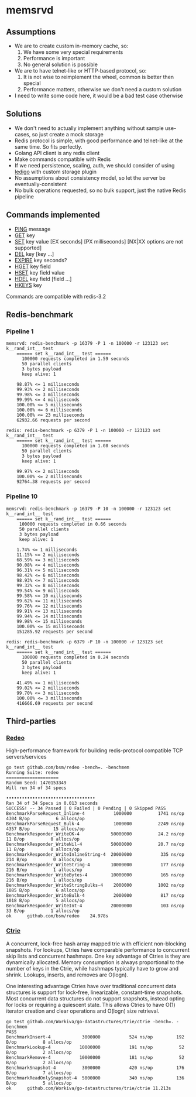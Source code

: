 # memsrvd

## Assumptions
* We are to create custom in-memory cache, so:
  1. We have some very special requirements
  2. Performance is important
  3. No general solution is possible
* We are to have telnet-like or HTTP-based protocol, so:
  1. It is not wise to reimplement the wheel, common is better then special
  2. Performance matters, otherwise we don't need a custom solution
* I need to write some code here, it would be a bad test case otherwise
  
## Solutions
* We don't need to actually implement anything without sample use-cases, so just create a mock storage
* Redis protocol is simple, with good performance and telnet-like at the same time. So fits perfectly.
* Golang API client is any redis client
* Make commands compatible with Redis
* If we need persistence, scaling, auth, we should consider of using [ledigo](https://github.com/siddontang/ledisdb) with custom storage plugin
* No assumptions about consistency model, so let the server be eventually-consistent
* No bulk operations requested, so no bulk support, just the native Redis pipeline

## Commands implemented
* [PING](http://redis.io/commands/ping) message
* [GET](http://redis.io/commands/get) key
* [SET](http://redis.io/commands/set) key value [EX seconds] [PX milliseconds]
  [NX|XX options are not supported]
* [DEL](http://redis.io/commands/del) key [key ...]
* [EXPIRE](http://redis.io/commands/expire) key seconds?
* [HGET](http://redis.io/commands/hget) key field
* [HSET](http://redis.io/commands/hset) key field value
* [HDEL](http://redis.io/commands/hdel) key field [field ...]
* [HKEYS](http://redis.io/commands/hkeys) key

Commands are compatible with redis-3.2

## Redis-benchmark

### Pipeline 1
```
memsrvd: redis-benchmark -p 16379 -P 1 -n 100000 -r 123123 set k__rand_int__ test
    ====== set k__rand_int__ test ======
      100000 requests completed in 1.59 seconds
      50 parallel clients
      3 bytes payload
      keep alive: 1
    
    98.87% <= 1 milliseconds
    99.93% <= 2 milliseconds
    99.98% <= 3 milliseconds
    99.99% <= 4 milliseconds
    100.00% <= 5 milliseconds
    100.00% <= 6 milliseconds
    100.00% <= 23 milliseconds
    62932.66 requests per second

redis: redis-benchmark -p 6379 -P 1 -n 100000 -r 123123 set k__rand_int__ test
    ====== set k__rand_int__ test ======
      100000 requests completed in 1.08 seconds
      50 parallel clients
      3 bytes payload
      keep alive: 1
    
    99.97% <= 2 milliseconds
    100.00% <= 2 milliseconds
    92764.38 requests per second
```

### Pipeline 10
```
memsrvd: redis-benchmark -p 16379 -P 10 -n 100000 -r 123123 set k__rand_int__ test
    ====== set k__rand_int__ test ======
     100000 requests completed in 0.66 seconds
     50 parallel clients
     3 bytes payload
     keep alive: 1
    
    1.74% <= 1 milliseconds
    11.15% <= 2 milliseconds
    68.59% <= 3 milliseconds
    90.08% <= 4 milliseconds
    96.31% <= 5 milliseconds
    98.42% <= 6 milliseconds
    98.93% <= 7 milliseconds
    99.32% <= 8 milliseconds
    99.54% <= 9 milliseconds
    99.58% <= 10 milliseconds
    99.62% <= 11 milliseconds
    99.76% <= 12 milliseconds
    99.91% <= 13 milliseconds
    99.94% <= 14 milliseconds
    99.98% <= 15 milliseconds
    100.00% <= 15 milliseconds
    151285.92 requests per second
   
redis: redis-benchmark -p 6379 -P 10 -n 100000 -r 123123 set k__rand_int__ test
    ====== set k__rand_int__ test ======
      100000 requests completed in 0.24 seconds
      50 parallel clients
      3 bytes payload
      keep alive: 1
    
    41.49% <= 1 milliseconds
    99.02% <= 2 milliseconds
    99.70% <= 3 milliseconds
    100.00% <= 3 milliseconds
    416666.69 requests per second
```
## Third-parties

### [Redeo](https://github.com/bsm/redeo)
High-performance framework for building redis-protocol compatible TCP servers/services
```
go test github.com/bsm/redeo -bench=. -benchmem
Running Suite: redeo
====================
Random Seed: 1470153349
Will run 34 of 34 specs

••••••••••••••••••••••••••••••••••
Ran 34 of 34 Specs in 0.013 seconds
SUCCESS! -- 34 Passed | 0 Failed | 0 Pending | 0 Skipped PASS
BenchmarkParseRequest_Inline-4        	 1000000	      1741 ns/op	    4304 B/op	       6 allocs/op
BenchmarkParseRequest_Bulk-4          	 1000000	      2249 ns/op	    4357 B/op	      15 allocs/op
BenchmarkResponder_WriteOK-4          	50000000	      24.2 ns/op	      11 B/op	       0 allocs/op
BenchmarkResponder_WriteNil-4         	50000000	      20.7 ns/op	      11 B/op	       0 allocs/op
BenchmarkResponder_WriteInlineString-4	20000000	       335 ns/op	     214 B/op	       0 allocs/op
BenchmarkResponder_WriteString-4      	10000000	       177 ns/op	     216 B/op	       1 allocs/op
BenchmarkResponder_WriteBytes-4       	10000000	       165 ns/op	     216 B/op	       1 allocs/op
BenchmarkResponder_WriteStringBulks-4 	 2000000	      1002 ns/op	    1085 B/op	       6 allocs/op
BenchmarkResponder_WriteBulk-4        	 2000000	       817 ns/op	    1018 B/op	       5 allocs/op
BenchmarkResponder_WriteInt-4         	20000000	       103 ns/op	      33 B/op	       1 allocs/op
ok  	github.com/bsm/redeo	24.978s
```

### [Ctrie](https://github.com/Workiva/go-datastructures)
A concurrent, lock-free hash array mapped trie with efficient non-blocking snapshots. For lookups, Ctries have comparable performance to concurrent skip lists and concurrent hashmaps. One key advantage of Ctries is they are dynamically allocated. Memory consumption is always proportional to the number of keys in the Ctrie, while hashmaps typically have to grow and shrink. Lookups, inserts, and removes are O(logn).

One interesting advantage Ctries have over traditional concurrent data structures is support for lock-free, linearizable, constant-time snapshots. Most concurrent data structures do not support snapshots, instead opting for locks or requiring a quiescent state. This allows Ctries to have O(1) iterator creation and clear operations and O(logn) size retrieval.
```
go test github.com/Workiva/go-datastructures/trie/ctrie -bench=. -benchmem
PASS
BenchmarkInsert-4          	 3000000	       524 ns/op	     192 B/op	       8 allocs/op
BenchmarkLookup-4          	10000000	       191 ns/op	      52 B/op	       2 allocs/op
BenchmarkRemove-4          	10000000	       181 ns/op	      52 B/op	       2 allocs/op
BenchmarkSnapshot-4        	 3000000	       420 ns/op	     176 B/op	       7 allocs/op
BenchmarkReadOnlySnapshot-4	 5000000	       340 ns/op	     136 B/op	       5 allocs/op
ok  	github.com/Workiva/go-datastructures/trie/ctrie	11.213s
```
